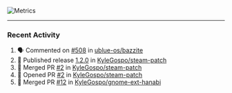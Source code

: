 ![Metrics](https://metrics.lecoq.io/KyleGospo?template=classic&base=header%2C%20activity%2C%20community%2C%20repositories%2C%20metadata&base.indepth=false&base.hireable=false&base.skip=false&config.timezone=America%2FLos_Angeles)

---
### Recent Activity
<!--START_SECTION:activity-->
1. 🗣 Commented on [#508](https://github.com/ublue-os/bazzite/issues/508#issuecomment-1793579535) in [ublue-os/bazzite](https://github.com/ublue-os/bazzite)
2. 🚀 Published release [1.2.0](https://github.com/KyleGospo/steam-patch/releases/tag/1.2.0) in [KyleGospo/steam-patch](https://github.com/KyleGospo/steam-patch)
3. 🎉 Merged PR [#2](https://github.com/KyleGospo/steam-patch/pull/2) in [KyleGospo/steam-patch](https://github.com/KyleGospo/steam-patch)
4. 💪 Opened PR [#2](https://github.com/KyleGospo/steam-patch/pull/2) in [KyleGospo/steam-patch](https://github.com/KyleGospo/steam-patch)
5. 🎉 Merged PR [#12](https://github.com/KyleGospo/gnome-ext-hanabi/pull/12) in [KyleGospo/gnome-ext-hanabi](https://github.com/KyleGospo/gnome-ext-hanabi)
<!--END_SECTION:activity-->
